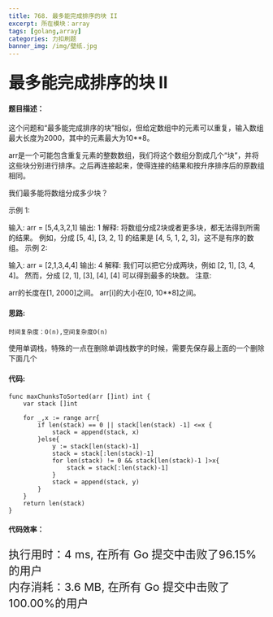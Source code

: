 ```yaml
---
title: 768. 最多能完成排序的块 II
excerpt: 所在模块：array
tags: [golang,array]
categories: 力扣刷题
banner_img: /img/壁纸.jpg
---
```


### <font size=6px>最多能完成排序的块 II</font>

#### 题目描述：

这个问题和“最多能完成排序的块”相似，但给定数组中的元素可以重复，输入数组最大长度为2000，其中的元素最大为10**8。

arr是一个可能包含重复元素的整数数组，我们将这个数组分割成几个“块”，并将这些块分别进行排序。之后再连接起来，使得连接的结果和按升序排序后的原数组相同。

我们最多能将数组分成多少块？

示例 1:

输入: arr = [5,4,3,2,1]
输出: 1
解释:
将数组分成2块或者更多块，都无法得到所需的结果。
例如，分成 [5, 4], [3, 2, 1] 的结果是 [4, 5, 1, 2, 3]，这不是有序的数组。 
示例 2:

输入: arr = [2,1,3,4,4]
输出: 4
解释:
我们可以把它分成两块，例如 [2, 1], [3, 4, 4]。
然而，分成 [2, 1], [3], [4], [4] 可以得到最多的块数。 
注意:

arr的长度在[1, 2000]之间。
arr[i]的大小在[0, 10**8]之间。

#### 思路:

```
时间复杂度：O(n),空间复杂度O(n)
```

使用单调栈，特殊的一点在删除单调栈数字的时候，需要先保存最上面的一个删除下面几个

#### 代码:

```golang
func maxChunksToSorted(arr []int) int {
    var stack []int

    for _,x := range arr{
        if len(stack) == 0 || stack[len(stack) -1] <=x {
            stack = append(stack, x)
        }else{
            y := stack[len(stack)-1]
            stack = stack[:len(stack)-1]
            for len(stack) != 0 && stack[len(stack)-1 ]>x{
                stack = stack[:len(stack)-1]
            }
            stack = append(stack, y)
        }
    }
    return len(stack)
}
```

#### 代码效率：

<p class="note note-primary"; style="font-size:22px">
   执行用时：4 ms, 在所有 Go 提交中击败了96.15%的用户<br>
   内存消耗：3.6 MB, 在所有 Go 提交中击败了100.00%的用户
</p>



